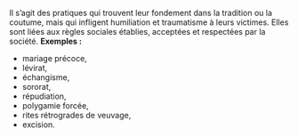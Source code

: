 Il s’agit des pratiques qui trouvent leur fondement dans la tradition ou la coutume, mais qui infligent humiliation et traumatisme à leurs victimes. Elles sont liées aux règles sociales établies, acceptées et respectées par la société.
**Exemples :** 
- mariage précoce, 
- lévirat, 
- échangisme, 
- sororat, 
- répudiation, 
- polygamie forcée, 
- rites rétrogrades de veuvage, 
- excision.
